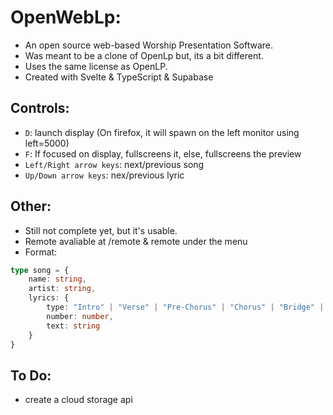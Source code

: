 # OpenWebLp:

- An open source web-based Worship Presentation Software.<br>
- Was meant to be a clone of OpenLp but, its a bit different.<br>
- Uses the same license as OpenLP.<br>
- Created with Svelte & TypeScript & Supabase

## Controls:


- `D`: launch display (On firefox, it will spawn on the left monitor using left=5000)<br>
- `F`: If focused on display, fullscreens it, else, fullscreens the preview<br>
- `Left/Right arrow keys`: next/previous song<br>
- `Up/Down arrow keys`: nex/previous lyric<br>


## Other:

- Still not complete yet, but it's usable.<br>
- Remote avaliable at /remote & remote under the menu
- Format:

```ts
type song = {
	name: string,
	artist: string,
	lyrics: {
		type: "Intro" | "Verse" | "Pre-Chorus" | "Chorus" | "Bridge" | "Tag" | "Ending",
		number: number,
		text: string
	}
}

```

## To Do:

- create a cloud storage api
